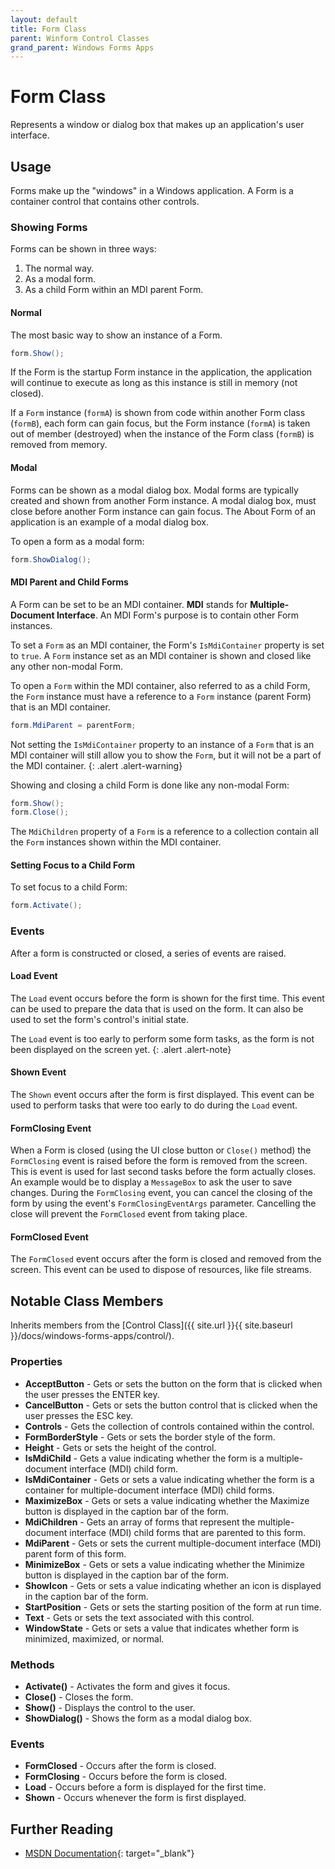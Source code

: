 ```yaml
---
layout: default
title: Form Class
parent: Winform Control Classes
grand_parent: Windows Forms Apps
---
```


# Form Class

Represents a window or dialog box that makes up an application's user interface.

## Usage

Forms make up the "windows" in a Windows application. A Form is a container control that contains other controls.

### Showing Forms

Forms can be shown in three ways:

1. The normal way.
2. As a modal form.
3. As a child Form within an MDI parent Form.

#### Normal

The most basic way to show an instance of a Form.

```csharp
form.Show();
```

If the Form is the startup Form instance in the application, the application will continue to execute as long as this instance is still in memory (not closed).

If a `Form` instance (`formA`) is shown from code within another Form class (`formB`), each form can gain focus, but the Form instance (`formA`) is taken out of member (destroyed) when the instance of the Form class (`formB`) is removed from memory.

#### Modal

Forms can be shown as a modal dialog box.  Modal forms are typically created and shown from another Form instance. A modal dialog box, must close before another Form instance can gain focus. The About Form of an application is an example of a modal dialog box.

To open a form as a modal form:

```csharp
form.ShowDialog();
```

#### MDI Parent and Child Forms

A Form can be set to be an MDI container.  **MDI** stands for **Multiple-Document Interface**.  An MDI Form's purpose is to contain other Form instances.

To set a `Form` as an MDI container, the Form's `IsMdiContainer` property is set to `true`. A `Form` instance set as an MDI container is shown and closed like any other non-modal Form.

To open a `Form` within the MDI container, also referred to as a child Form, the `Form` instance must have a reference to a `Form` instance (parent Form) that is an MDI container.

```csharp
form.MdiParent = parentForm;
```

Not setting the `IsMdiContainer` property to an instance of a `Form` that is an MDI container will still allow you to show the `Form`, but it will not be a part of the MDI container.
{: .alert .alert-warning}

Showing and closing a child Form is done like any non-modal Form:

```csharp
form.Show();
form.Close();
```

The `MdiChildren` property of a `Form` is a reference to a collection contain all the `Form` instances shown within the MDI container.

#### Setting Focus to a Child Form

To set focus to a child Form:

```csharp
form.Activate();
```

### Events

After a form is constructed or closed, a series of events are raised.

#### Load Event

The `Load` event occurs before the form is shown for the first time. This event can be used to prepare the data that is used on the form. It can also be used to set the form's control's initial state.

The `Load` event is too early to perform some form tasks, as the form is not been displayed on the screen yet.
{: .alert .alert-note}

#### Shown Event

The `Shown` event occurs after the form is first displayed. This event can be used to perform tasks that were too early to do during the `Load` event.

#### FormClosing Event

When a Form is closed (using the UI close button or `Close()` method) the `FormClosing` event is raised before the form is removed from the screen. This is event is used for last second tasks before the form actually closes. An example would be to display a `MessageBox` to ask the user to save changes. During the `FormClosing` event, you can cancel the closing of the form by using the event's `FormClosingEventArgs` parameter. Cancelling the close will prevent the `FormClosed` event from taking place.

#### FormClosed Event

The `FormClosed` event occurs after the form is closed and removed from the screen. This event can be used to dispose of resources, like file streams.

## Notable Class Members

Inherits members from the [Control Class]({{ site.url }}{{ site.baseurl }}/docs/windows-forms-apps/control/).

### Properties

* **AcceptButton** - Gets or sets the button on the form that is clicked when the user presses the ENTER key.
* **CancelButton** - Gets or sets the button control that is clicked when the user presses the ESC key.
* **Controls** - Gets the collection of controls contained within the control.
* **FormBorderStyle** - Gets or sets the border style of the form.
* **Height** - Gets or sets the height of the control.
* **IsMdiChild** - Gets a value indicating whether the form is a multiple-document interface (MDI) child form.
* **IsMdiContainer** - Gets or sets a value indicating whether the form is a container for multiple-document interface (MDI) child forms.
* **MaximizeBox** - Gets or sets a value indicating whether the Maximize button is displayed in the caption bar of the form.
* **MdiChildren** - Gets an array of forms that represent the multiple-document interface (MDI) child forms that are parented to this form.
* **MdiParent** - Gets or sets the current multiple-document interface (MDI) parent form of this form.
* **MinimizeBox** - Gets or sets a value indicating whether the Minimize button is displayed in the caption bar of the form.
* **ShowIcon** - Gets or sets a value indicating whether an icon is displayed in the caption bar of the form.
* **StartPosition** - Gets or sets the starting position of the form at run time.
* **Text** - Gets or sets the text associated with this control.
* **WindowState** - Gets or sets a value that indicates whether form is minimized, maximized, or normal.

### Methods

* **Activate()** - Activates the form and gives it focus.
* **Close()** - Closes the form.
* **Show()** - Displays the control to the user.
* **ShowDialog()** - Shows the form as a modal dialog box.

### Events

* **FormClosed** - Occurs after the form is closed.
* **FormClosing** - Occurs before the form is closed.
* **Load** - Occurs before a form is displayed for the first time.
* **Shown** - Occurs whenever the form is first displayed.

## Further Reading

* [MSDN Documentation](https://docs.microsoft.com/en-us/dotnet/api/system.windows.forms.form){: target="_blank"}